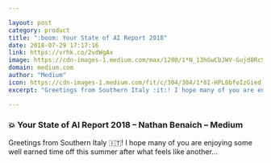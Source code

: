 ```yaml
---

layout: post
category: product
title: ":boom: Your State of AI Report 2018"
date: 2018-07-29 17:17:16
link: https://vrhk.co/2vdWgAx
image: https://cdn-images-1.medium.com/max/1200/1*N_13hGwCbJWV-Gujd8RcSw.png
domain: medium.com
author: "Medium"
icon: https://cdn-images-1.medium.com/fit/c/304/304/1*8I-HPL0bfoIzGied-dzOvA.png
excerpt: "Greetings from Southern Italy :it:! I hope many of you are enjoying some well earned time off this summer after what feels like another…"

---
```


### :boom: Your State of AI Report 2018 – Nathan Benaich – Medium

Greetings from Southern Italy :it:! I hope many of you are enjoying some well earned time off this summer after what feels like another…